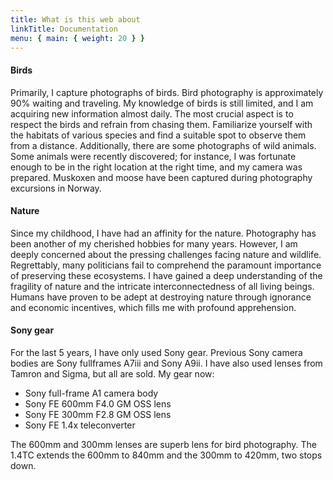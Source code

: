 ```yaml
---
title: What is this web about
linkTitle: Documentation
menu: { main: { weight: 20 } }
---
```


#### Birds

Primarily, I capture photographs of birds. Bird photography is approximately 90% waiting and traveling. My knowledge of birds
is still limited, and I am acquiring new information almost daily. The most crucial aspect is to respect the birds and refrain
from chasing them. Familiarize yourself with the habitats of various species and find a suitable spot to observe them from a
distance. Additionally, there are some photographs of wild animals. Some animals were recently discovered; for instance,
I was fortunate enough to be in the right location at the right time, and my camera was prepared.
Muskoxen and moose have been captured during photography excursions in Norway.

#### Nature

Since my childhood, I have had an affinity for the nature. Photography has been another of my cherished hobbies
for many years. However, I am deeply concerned about the pressing challenges facing nature and wildlife.
Regrettably, many politicians fail to comprehend the paramount importance of preserving these ecosystems.
I have gained a deep understanding of the fragility of nature and the intricate
interconnectedness of all living beings. Humans have proven to be adept at destroying nature through ignorance
and economic incentives, which fills me with profound apprehension.

#### Sony gear

For the last 5 years, I have only used Sony gear. Previous Sony camera bodies are Sony fullframes A7iii and Sony A9ii. I have also used lenses from
Tamron and Sigma, but all are sold. My gear now:

- Sony full-frame A1 camera body
- Sony FE 600mm F4.0 GM OSS lens
- Sony FE 300mm F2.8 GM OSS lens
- Sony FE 1.4x teleconverter

The 600mm and 300mm lenses are superb lens for bird photography. The 1.4TC extends the 600mm to 840mm and the 300mm to 420mm,
two stops down.
